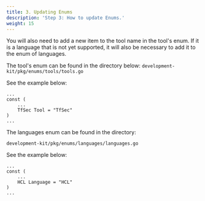 ```yaml
---
title: 3. Updating Enums
description: 'Step 3: How to update Enums.'
weight: 15
---
```


You will also need to add a new item to the tool name in the tool's enum. If it is a language that is not yet supported, it will also be necessary to add it to the enum of languages.

The tool's enum can be found in the directory below: `development-kit/pkg/enums/tools/tools.go`

See the example below:

```text
...
const (
	...
	TfSec Tool = "TfSec"
)
...
```

The languages enum can be found in the directory:

`development-kit/pkg/enums/languages/languages.go`

See the example below: 

```text
...
const (
	...
	HCL Language = "HCL"
)
...
```

